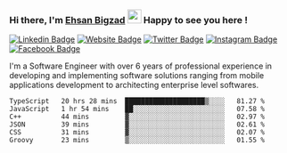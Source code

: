 ### Hi there, I'm <a href="https://ehsanbigzad.com" target="_blank">Ehsan Bigzad</a> <img src="https://media.giphy.com/media/hvRJCLFzcasrR4ia7z/giphy.gif" width="25px" height="25px"> Happy to see you here !

[![Linkedin Badge](https://img.shields.io/badge/-LinkedIn-0e76a8?style=flat-square&logo=Linkedin&logoColor=white)](https://linkedin.com/in/EhsanBigzad)
[![Website Badge](https://img.shields.io/badge/Website-3b5998?style=flat-square&logo=google-chrome&logoColor=white)](https://ehsanbigzad.com)
[![Twitter Badge](https://img.shields.io/badge/-Twitter-00acee?style=flat-square&logo=Twitter&logoColor=white)](https://twitter.com/EhsanBigzad)
[![Instagram Badge](https://img.shields.io/badge/-Instagram-e4405f?style=flat-square&logo=Instagram&logoColor=white)](https://instagram.com/ehsanbigzad/)
[![Facebook Badge](https://img.shields.io/badge/-Facebook-0088cc?style=flat-square&logo=Facebook&logoColor=white)](https://facebook.com/EhsanBigzad7)

I'm a Software Engineer with over 6 years of professional experience
in developing and implementing software solutions ranging from mobile applications development to architecting enterprise level softwares.

<!--START_SECTION:waka-->

```text
TypeScript   20 hrs 28 mins  ████████████████████▒░░░░   81.27 %
JavaScript   1 hr 54 mins    ██░░░░░░░░░░░░░░░░░░░░░░░   07.58 %
C++          44 mins         ▓░░░░░░░░░░░░░░░░░░░░░░░░   02.97 %
JSON         39 mins         ▓░░░░░░░░░░░░░░░░░░░░░░░░   02.61 %
CSS          31 mins         ▓░░░░░░░░░░░░░░░░░░░░░░░░   02.07 %
Groovy       23 mins         ▒░░░░░░░░░░░░░░░░░░░░░░░░   01.55 %
```

<!--END_SECTION:waka-->
